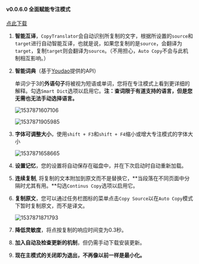 #### v0.0.6.0  全面赋能专注模式

[点此下载](#安装)

1. **智能互译**，`CopyTranslator`会自动识别所复制的文字，根据所设置的`source`和`target`进行自动智能互译，也就是说，如果您复制的是`source`，会翻译为`target`，复制`target`则会翻译为`source`。（不用担心，`Auto Copy`不会与此机制相互影响。）

2. **智能词典**（基于[Youdao](https://github.com/93Alliance/Translator)提供的API）

   单词少于3的**外语句子**将被视为短语或单词，您将在专注模式上看到更详细的解释。勾选`Smart Dict`选项以启用它。**注：查词限于有道支持的语言，但是您无需也无法手动选择语言。**

   ![1537871607106](assets/1537871607106.png)

   ![1537871905985](assets/1537871905985.png)

3. **字体可调整大小**，使用`shift + F3`和`shift + F4`缩小或增大专注模式的字体大小

   ![1537871658665](assets/1537871658665.png)

4. **设置记忆**，您的设置将自动保存在磁盘中，并在下次启动时自动重新加载。

5. **连续复制**, 将复制的文本附加到原文而不是替换它，**当段落在不同页面中分隔时尤其有用。**勾选`Continus Copy`选项以启用它。


5. **复制原文**，您可以通过任务栏图标的菜单点击`Copy Source`以在`Auto Copy`模式下暂时复制原文，而不是译文。

   ![1537871871793](assets/1537871871793.png)

6. **降低灵敏度**，将点按复制的响应时间变为0.3秒。

7. **加入自动及检查更新的机制**，但仍需手动下载安装更新。

8. **现在主模式的关闭即为退出，不再像以前一样是最小化。**
